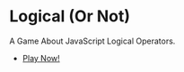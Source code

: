 # Logical (Or Not)

A Game About JavaScript Logical Operators.

* [Play Now!](http://gabinaureche.com/logicalornot/)
